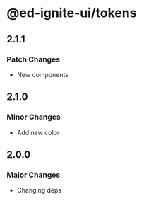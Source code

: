 # @ed-ignite-ui/tokens

## 2.1.1

### Patch Changes

- New components

## 2.1.0

### Minor Changes

- Add new color

## 2.0.0

### Major Changes

- Changing deps
